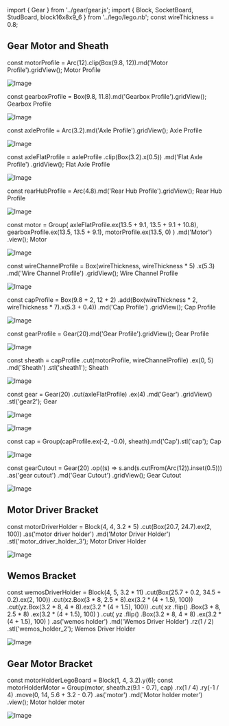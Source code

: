import { Gear } from '../gear/gear.js';
import { Block, SocketBoard, StudBoard, block16x8x9_6 } from '../lego/lego.nb';
const wireThickness = 0.8;
## Gear Motor and Sheath

const motorProfile = Arc(12).clip(Box(9.8, 12)).md('Motor Profile').gridView();
Motor Profile

![Image](micro_gear_motor.md.0.png)

const gearboxProfile = Box(9.8, 11.8).md('Gearbox Profile').gridView();
Gearbox Profile

![Image](micro_gear_motor.md.1.png)

const axleProfile = Arc(3.2).md('Axle Profile').gridView();
Axle Profile

![Image](micro_gear_motor.md.2.png)

const axleFlatProfile = axleProfile
  .clip(Box(3.2).x(0.5))
  .md('Flat Axle Profile')
  .gridView();
Flat Axle Profile

![Image](micro_gear_motor.md.3.png)

const rearHubProfile = Arc(4.8).md('Rear Hub Profile').gridView();
Rear Hub Profile

![Image](micro_gear_motor.md.4.png)

const motor = Group(
  axleFlatProfile.ex(13.5 + 9.1, 13.5 + 9.1 + 10.8),
  gearboxProfile.ex(13.5, 13.5 + 9.1),
  motorProfile.ex(13.5, 0)
)
  .md('Motor')
  .view();
Motor

![Image](micro_gear_motor.md.5.png)

const wireChannelProfile = Box(wireThickness, wireThickness * 5)
  .x(5.3)
  .md('Wire Channel Profile')
  .gridView();
Wire Channel Profile

![Image](micro_gear_motor.md.6.png)

const capProfile = Box(9.8 + 2, 12 + 2)
  .add(Box(wireThickness * 2, wireThickness * 7).x(5.3 + 0.4))
  .md('Cap Profile')
  .gridView();
Cap Profile

![Image](micro_gear_motor.md.7.png)

const gearProfile = Gear(20).md('Gear Profile').gridView();
Gear Profile

![Image](micro_gear_motor.md.8.png)

const sheath = capProfile
  .cut(motorProfile, wireChannelProfile)
  .ex(0, 5)
  .md('Sheath')
  .stl('sheath1');
Sheath

![Image](micro_gear_motor.md.9.png)

const gear = Gear(20)
  .cut(axleFlatProfile)
  .ex(4)
  .md('Gear')
  .gridView()
  .stl('gear2');
Gear

![Image](micro_gear_motor.md.10.png)

![Image](micro_gear_motor.md.11.png)

const cap = Group(capProfile.ex(-2, -0.0), sheath).md('Cap').stl('cap');
Cap

![Image](micro_gear_motor.md.12.png)

const gearCutout = Gear(20)
  .op((s) => s.and(s.cutFrom(Arc(12)).inset(0.5)))
  .as('gear cutout')
  .md('Gear Cutout')
  .gridView();
Gear Cutout

![Image](micro_gear_motor.md.13.png)

## Motor Driver Bracket

const motorDriverHolder = Block(4, 4, 3.2 * 5)
  .cut(Box(20.7, 24.7).ex(2, 100))
  .as('motor driver holder')
  .md('Motor Driver Holder')
  .stl('motor_driver_holder_3');
Motor Driver Holder

![Image](micro_gear_motor.md.14.png)

## Wemos Bracket

const wemosDriverHolder = Block(4, 5, 3.2 * 11)
  .cut(Box(25.7 + 0.2, 34.5 + 0.2).ex(2, 100))
  .cut(xz.Box(3 * 8, 2.5 * 8).ex(3.2 * (4 + 1.5), 100))
  .cut(yz.Box(3.2 * 8, 4 * 8).ex(3.2 * (4 + 1.5), 100))
  .cut(
    xz
      .flip()
      .Box(3 * 8, 2.5 * 8)
      .ex(3.2 * (4 + 1.5), 100)
  )
  .cut(
    yz
      .flip()
      .Box(3.2 * 8, 4 * 8)
      .ex(3.2 * (4 + 1.5), 100)
  )
  .as('wemos holder')
  .md('Wemos Driver Holder')
  .rz(1 / 2)
  .stl('wemos_holder_2');
Wemos Driver Holder

![Image](micro_gear_motor.md.15.png)

## Gear Motor Bracket

const motorHolderLegoBoard = Block(1, 4, 3.2).y(6);
const motorHolderMotor = Group(motor, sheath.z(9.1 - 0.7), cap)
  .rx(1 / 4)
  .ry(-1 / 4)
  .move(0, 14, 5.6 + 3.2 - 0.7)
  .as('motor')
  .md('Motor holder moter')
  .view();
Motor holder moter

![Image](micro_gear_motor.md.16.png)
